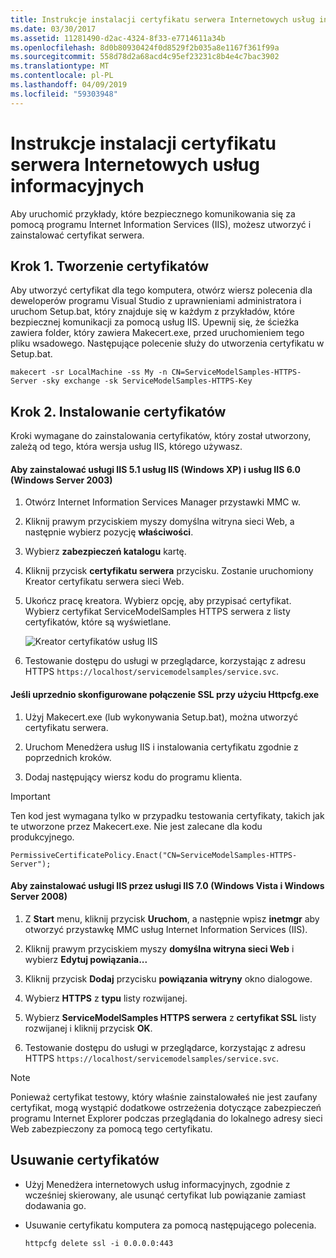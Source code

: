 ```yaml
---
title: Instrukcje instalacji certyfikatu serwera Internetowych usług informacyjnych
ms.date: 03/30/2017
ms.assetid: 11281490-d2ac-4324-8f33-e7714611a34b
ms.openlocfilehash: 8d0b80930424f0d8529f2b035a8e1167f361f99a
ms.sourcegitcommit: 558d78d2a68acd4c95ef23231c8b4e4c7bac3902
ms.translationtype: MT
ms.contentlocale: pl-PL
ms.lasthandoff: 04/09/2019
ms.locfileid: "59303948"
---
```

# <a name="internet-information-services-iis-server-certificate-installation-instructions"></a>Instrukcje instalacji certyfikatu serwera Internetowych usług informacyjnych
Aby uruchomić przykłady, które bezpiecznego komunikowania się za pomocą programu Internet Information Services (IIS), możesz utworzyć i zainstalować certyfikat serwera.  
  
## <a name="step-1-creating-certificates"></a>Krok 1. Tworzenie certyfikatów  
 Aby utworzyć certyfikat dla tego komputera, otwórz wiersz polecenia dla deweloperów programu Visual Studio z uprawnieniami administratora i uruchom Setup.bat, który znajduje się w każdym z przykładów, które bezpiecznej komunikacji za pomocą usług IIS. Upewnij się, że ścieżka zawiera folder, który zawiera Makecert.exe, przed uruchomieniem tego pliku wsadowego. Następujące polecenie służy do utworzenia certyfikatu w Setup.bat.  
  
```  
makecert -sr LocalMachine -ss My -n CN=ServiceModelSamples-HTTPS-Server -sky exchange -sk ServiceModelSamples-HTTPS-Key  
```  
  
## <a name="step-2-installing-certificates"></a>Krok 2. Instalowanie certyfikatów  
 Kroki wymagane do zainstalowania certyfikatów, który został utworzony, zależą od tego, która wersja usług IIS, którego używasz.  
  
#### <a name="to-install-iis-on-iis-51-windows-xp-and-iis-60-windows-server-2003"></a>Aby zainstalować usługi IIS 5.1 usług IIS (Windows XP) i usług IIS 6.0 (Windows Server 2003)  
  
1. Otwórz Internet Information Services Manager przystawki MMC w.  
  
2. Kliknij prawym przyciskiem myszy domyślna witryna sieci Web, a następnie wybierz pozycję **właściwości**.  
  
3. Wybierz **zabezpieczeń katalogu** kartę.  
  
4. Kliknij przycisk **certyfikatu serwera** przycisku. Zostanie uruchomiony Kreator certyfikatu serwera sieci Web.  
  
5. Ukończ pracę kreatora. Wybierz opcję, aby przypisać certyfikat. Wybierz certyfikat ServiceModelSamples HTTPS serwera z listy certyfikatów, które są wyświetlane.  
  
     ![Kreator certyfikatów usług IIS](../../../../docs/framework/wcf/samples/media/iiscertificate-wizard.GIF "IISCertificate_Wizard")  
  
6. Testowanie dostępu do usługi w przeglądarce, korzystając z adresu HTTPS `https://localhost/servicemodelsamples/service.svc`.  
  
#### <a name="if-ssl-was-previously-configured-by-using-httpcfgexe"></a>Jeśli uprzednio skonfigurowane połączenie SSL przy użyciu Httpcfg.exe  
  
1. Użyj Makecert.exe (lub wykonywania Setup.bat), można utworzyć certyfikatu serwera.  
  
2. Uruchom Menedżera usług IIS i instalowania certyfikatu zgodnie z poprzednich kroków.  
  
3. Dodaj następujący wiersz kodu do programu klienta.  
  
> [!IMPORTANT]
>  Ten kod jest wymagana tylko w przypadku testowania certyfikaty, takich jak te utworzone przez Makecert.exe. Nie jest zalecane dla kodu produkcyjnego.  
  
```  
PermissiveCertificatePolicy.Enact("CN=ServiceModelSamples-HTTPS-Server");  
```  
  
#### <a name="to-install-iis-on-iis-70-windows-vista-and-windows-server-2008"></a>Aby zainstalować usługi IIS przez usługi IIS 7.0 (Windows Vista i Windows Server 2008)  
  
1. Z **Start** menu, kliknij przycisk **Uruchom**, a następnie wpisz **inetmgr** aby otworzyć przystawkę MMC usług Internet Information Services (IIS).  
  
2. Kliknij prawym przyciskiem myszy **domyślna witryna sieci Web** i wybierz **Edytuj powiązania...**  
  
3. Kliknij przycisk **Dodaj** przycisku **powiązania witryny** okno dialogowe.  
  
4. Wybierz **HTTPS** z **typu** listy rozwijanej.  
  
5. Wybierz **ServiceModelSamples HTTPS serwera** z **certyfikat SSL** listy rozwijanej i kliknij przycisk **OK**.  
  
6. Testowanie dostępu do usługi w przeglądarce, korzystając z adresu HTTPS `https://localhost/servicemodelsamples/service.svc`.  
  
> [!NOTE]
>  Ponieważ certyfikat testowy, który właśnie zainstalowałeś nie jest zaufany certyfikat, mogą wystąpić dodatkowe ostrzeżenia dotyczące zabezpieczeń programu Internet Explorer podczas przeglądania do lokalnego adresy sieci Web zabezpieczony za pomocą tego certyfikatu.  
  
## <a name="removing-certificates"></a>Usuwanie certyfikatów  
  
-   Użyj Menedżera internetowych usług informacyjnych, zgodnie z wcześniej skierowany, ale usunąć certyfikat lub powiązanie zamiast dodawania go.  
  
-   Usuwanie certyfikatu komputera za pomocą następującego polecenia.  
  
    ```  
    httpcfg delete ssl -i 0.0.0.0:443  
    ```

